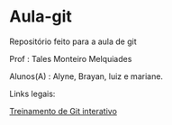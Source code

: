 # Aula-git
Repositório feito para a aula de git

Prof : Tales Monteiro Melquiades

Alunos(A) : Alyne, Brayan, luiz e mariane.

Links legais:

[Treinamento de Git interativo](https://learngitbranching.js.org/)
